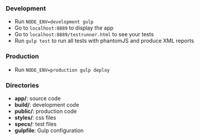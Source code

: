 ### Development
* Run `NODE_ENV=development gulp`
* Go to `localhost:8889` to display the app
* Go to `localhost:8889/testrunner.html` to see your tests
* Run `gulp test` to run all tests with phantomJS and produce XML reports

### Production
* Run `NODE_ENV=production gulp deploy`

### Directories
* **app/**: source code
* **build/**: development code
* **public/**: production code
* **styles/**: css files
* **specs/**: test files
* **gulpfile**: Gulp configuration